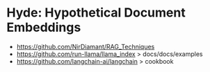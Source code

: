# Hyde: Hypothetical Document Embeddings

- https://github.com/NirDiamant/RAG_Techniques
- https://github.com/run-llama/llama_index > docs/docs/examples
- https://github.com/langchain-ai/langchain > cookbook